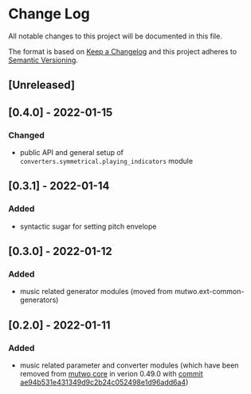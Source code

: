 # Change Log

All notable changes to this project will be documented in this file.

The format is based on [Keep a Changelog](http://keepachangelog.com/)
and this project adheres to [Semantic Versioning](http://semver.org/).

## [Unreleased]

## [0.4.0] - 2022-01-15

### Changed
- public API and general setup of `converters.symmetrical.playing_indicators` module


## [0.3.1] - 2022-01-14

### Added
- syntactic sugar for setting pitch envelope


## [0.3.0] - 2022-01-12

### Added
- music related generator modules (moved from mutwo.ext-common-generators)


## [0.2.0] - 2022-01-11

### Added
- music related parameter and converter modules (which have been removed from [mutwo core](https://github.com/mutwo-org/mutwo) in verion 0.49.0 with [commit ae94b531e431349d9c2b24c052498e1d96add6a4](https://github.com/mutwo-org/mutwo/commit/ae94b531e431349d9c2b24c052498e1d96add6a4))
